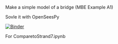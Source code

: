 Make a simple model of a bridge (MBE Example A1) 

Sovle it with OpenSeesPy





[![Binder](https://mybinder.org/badge_logo.svg)](https://mybinder.org/v2/gh/tfg250/PinnedEndMoments/master?filepath=CompareToStrand7.ipynb)

For ComparetoStrand7.ipynb
